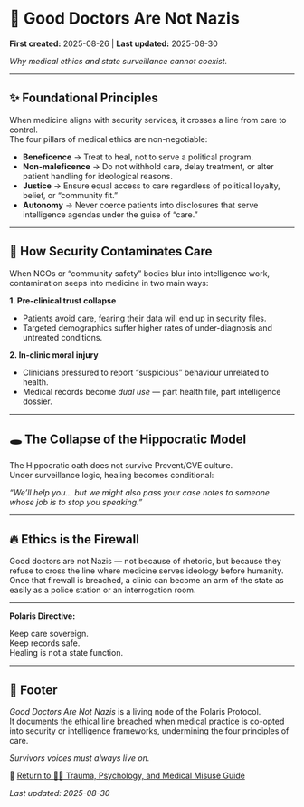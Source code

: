# 🧠 Good Doctors Are Not Nazis

**First created:** 2025-08-26 | **Last updated:** 2025-08-30

*Why medical ethics and state surveillance cannot coexist.*

---

## ✨ Foundational Principles  

When medicine aligns with security services, it crosses a line from care to control.<br>
The four pillars of medical ethics are non-negotiable:

- **Beneficence** → Treat to heal, not to serve a political program.  
- **Non-maleficence** → Do not withhold care, delay treatment, or alter patient handling for ideological reasons.  
- **Justice** → Ensure equal access to care regardless of political loyalty, belief, or “community fit.”  
- **Autonomy** → Never coerce patients into disclosures that serve intelligence agendas under the guise of “care.”  

---

## 🧫 How Security Contaminates Care  

When NGOs or “community safety” bodies blur into intelligence work, contamination seeps into medicine in two main ways:

**1. Pre-clinical trust collapse**  
- Patients avoid care, fearing their data will end up in security files.  
- Targeted demographics suffer higher rates of under-diagnosis and untreated conditions.  

**2. In-clinic moral injury**  
- Clinicians pressured to report “suspicious” behaviour unrelated to health.  
- Medical records become *dual use* — part health file, part intelligence dossier.  

---

## 🕳️ The Collapse of the Hippocratic Model  

The Hippocratic oath does not survive Prevent/CVE culture.  
Under surveillance logic, healing becomes conditional:  

*“We’ll help you… but we might also pass your case notes to someone whose job is to stop you speaking.”* 

---

## 🔥 Ethics is the Firewall  

Good doctors are not Nazis — not because of rhetoric, but because they refuse to cross the line where medicine serves ideology before humanity.<br>
Once that firewall is breached, a clinic can become an arm of the state as easily as a police station or an interrogation room.

---

**Polaris Directive:**  

Keep care sovereign.<br>
Keep records safe.<br>
Healing is not a state function.  

---

## 🏮 Footer  

*Good Doctors Are Not Nazis* is a living node of the Polaris Protocol.<br>
It documents the ethical line breached when medical practice is co-opted into security or intelligence frameworks, undermining the four principles of care.  

*Survivors voices must always live on.*  

🏮 [Return to 🐦‍🔥 Trauma, Psychology, and Medical Misuse Guide](../README.md)

_Last updated: 2025-08-30_
